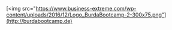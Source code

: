 [<img src="https://www.business-extreme.com/wp-content/uploads/2016/12/Logo_BurdaBootcamp-2-300x75.png"](http://burdabootcamp.de)
